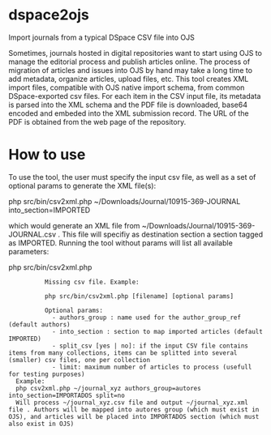 # dspace2ojs
Import journals from a typical DSpace CSV file into OJS

Sometimes, journals hosted in digital repositories want to start using OJS to manage the editorial process and publish articles
online. The process of migration of articles and issues into OJS by hand may take a long time to add metadata, organize articles, 
upload files, etc.
This tool creates XML import files, compatible with OJS native import schema, from common DSpace-exported csv files. For each item
in the CSV input file, its metadata is parsed into the XML schema and the PDF file is downloaded, base64 encoded and embeded into 
the XML submission record. The URL of the PDF is obtained from the web page of the repository.

# How to use
To use the tool, the user must specify the input csv file, as well as a set of optional params to generate the XML file(s):

php src/bin/csv2xml.php ~/Downloads/Journal/10915-369-JOURNAL into_section=IMPORTED

which would generate an XML file from ~/Downloads/Journal/10915-369-JOURNAL.csv . This file will specifiy as destination section a 
section tagged as IMPORTED.
Running the tool without params will list all available parameters:

php src/bin/csv2xml.php 

              Missing csv file. Example:
      
              php src/bin/csv2xml.php [filename] [optional params]

              Optional params:
                - authors_group : name used for the author_group_ref (default authors)
                - into_section : section to map imported articles (default IMPORTED)
                - split_csv [yes | no]: if the input CSV file contains items from many collections, items can be splitted into several (smaller) csv files, one per collection
                - limit: maximum number of articles to process (usefull for testing purposes)
      Example:
      php csv2xml.php ~/journal_xyz authors_group=autores into_section=IMPORTADOS split=no
      Will process ~/journal_xyz.csv file and output ~/journal_xyz.xml file . Authors will be mapped into autores group (which must exist in OJS), and articles will be placed into IMPORTADOS section (which must also exist in OJS) 



